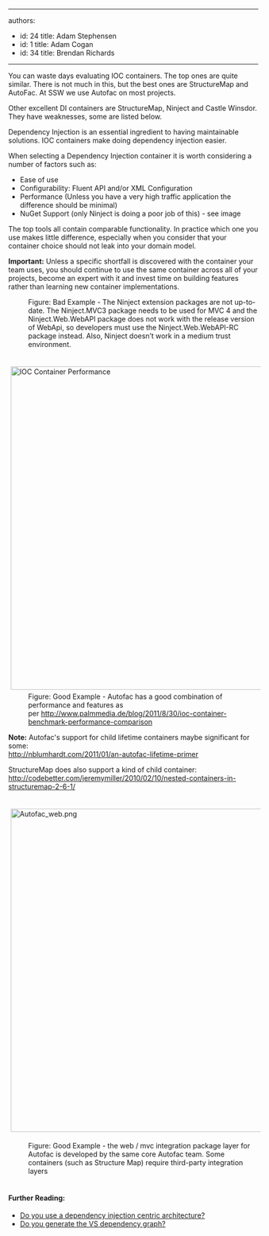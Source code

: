 

---
authors:
  - id: 24
    title: Adam Stephensen
  - id: 1
    title: Adam Cogan
  - id: 34
    title: Brendan Richards
---




<span class='intro'> <p>​​​You can waste days evaluating IOC containers. The top ones are quite similar. There is not much in this, but the best ones are StructureMap and AutoFac. At SSW we use Autofac&#160;on most projects.</p><p>Other excellent DI containers are StructureMap, Ninject and Castle Winsdor. They have weaknesses, some are listed below. </p> </span>

<p>Dependency Injection is an essential ingredient to having maintainable solutions. IOC containers make doing dependency injection easier.</p><p>When selecting a Dependency Injection container it is worth considering a number of factors such as&#58;</p><ul><li>Ease of use</li><li>Configurability&#58; Fluent API and/or XML Configuration</li><li>Performance (Unless you have a very high traffic application the difference should be minimal)</li><li>NuGet Support (only Ninject is doing a poor job of this) - see image</li></ul><p>The top tools all contain comparable functionality. In practice which one you use makes little difference, especially when you consider that your container choice should not leak into your domain model. </p><p> 
   <strong>Important&#58;</strong> Unless a specific shortfall is discovered with the container your team uses, you should continue to use the same container across all of your projects, become an expert with it and invest time on building features rather than learning new container implementations. </p><dl class="badImage"><dt> 
      <img src="/PublishingImages/ninject.jpg" alt="" /> 
   </dt><dd>Figure&#58; Bad Example - The Ninject extension packages are not up-to-date. The Ninject.MVC3 package needs to be used for MVC 4 and the Ninject.Web.WebAPI package does not work with the release version of WebApi, so developers must use the Ninject.Web.WebAPI-RC package instead. Also, Ninject doesn’t work in a medium trust environment.</dd></dl><dl class="goodImage"><dt> 
      ​​<img src="http&#58;//www.palmmedia.de/content/blogimages/67b056a5-9da8-40b4-9ae6-0c838cdac180.png" alt="IOC Container Performance" style="margin&#58;5px;width&#58;650px;" /> 
   </dt><dd>Figure&#58; Good Example - Autofac has a good combination of performance and features as per&#160;<a href="http&#58;//www.palmmedia.de/blog/2011/8/30/ioc-container-benchmark-performance-comparison">http&#58;//www.palmmedia.de/blog/2011/8/30/ioc-container-benchmark-performance-comparison​​​</a></dd></dl><p> 
   <strong>Note&#58;</strong> Autofac's support for child lifetime containers maybe significant for some&#58;​<br><a href="http&#58;//nblumhardt.com/2011/01/an-autofac-lifetime-primer/" target="_blank">​http&#58;//nblumhardt.com/2011/01/an-autofac-lifetime-primer</a></p><p>StructureMap does also support a kind of child container&#58;<br><a href="http&#58;//codebetter.com/jeremymiller/2010/02/10/nested-containers-in-structuremap-2-6-1/" target="_blank">http&#58;//codebetter.com/jeremymiller/2010/02/10/nested-containers-in-structuremap-2-6-1/</a> </p><p>​<img src="/PublishingImages/Autofac_web.png" alt="Autofac_web.png" style="margin&#58;5px;width&#58;650px;" /><br></p><dd class="ssw15-rteElement-FigureGood">Figure&#58; Good Example - the web / mvc&#160;integration package&#160;layer for Autofac is developed by the same core Autofac team.&#160;Some containers (such as Structure Map) require third-party integration layers​​&#160;​<br>​</dd><h4>Further Reading&#58;​</h4><ul><li><a href="/_layouts/15/FIXUPREDIRECT.ASPX?WebId=3dfc0e07-e23a-4cbb-aac2-e778b71166a2&amp;TermSetId=07da3ddf-0924-4cd2-a6d4-a4809ae20160&amp;TermId=0a5029a1-dd4f-46d7-9f22-8ab328e7c102">Do you use a dependency injection centric architecture?</a></li><li>
      <a href="/Pages/DoYouGenerateTheVSDependencyGraph.aspx">​Do you generate the VS dependency graph?</a>​&#160;​</li></ul>


